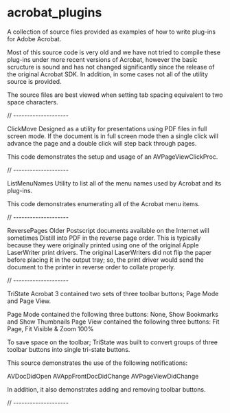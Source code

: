 # acrobat_plugins
A collection of source files provided as examples of how to write plug-ins for Adobe Acrobat.

Most of this source code is very old and we have not tried to compile these plug-ins under more recent versions of Acrobat, however the basic scructure is sound and has not changed significantly since the release of the original Acrobat SDK.  In addition, in some cases not all of the utility source is provided.

The source files are best viewed when setting tab spacing equivalent to two space characters.

// --------------------

ClickMove
Designed as a utility for presentations using PDF files in full screen mode.  If the document is in full screen mode then a single click will advance the page and a double click will step back through pages.

This code demonstrates the setup and usage of an AVPageViewClickProc.

// --------------------

ListMenuNames
Utility to list all of the menu names used by Acrobat and its plug-ins.

This code demonstrates enumerating all of the Acrobat menu items.

// --------------------

ReversePages
Older Postscript documents available on the Internet will sometimes Distill into PDF in the reverse page order.  This is typically because they were originally printed using one of the original Apple LaserWriter print drivers. The original LaserWriters did not flip the paper before placing it in the output tray; so, the print driver would send the document to the printer in reverse order to collate properly.

// --------------------

TriState
Acrobat 3 contained two sets of three toolbar buttons; Page Mode and Page View.

Page Mode contained the following three buttons:
None, Show Bookmarks and Show Thumbnails
Page View contained the following three buttons:
Fit Page, Fit Visible & Zoom 100%

To save space on the toolbar; TriState was built to convert groups of three toolbar buttons into single tri-state buttons.

This source demonstrates the use of the following notifications:

AVDocDidOpen
AVAppFrontDocDidChange
AVPageViewDidChange

In addition, it also demonstrates adding and removing toolbar buttons.

// --------------------
